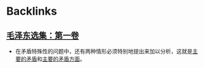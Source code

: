 
# Backlinks
## [毛泽东选集：第一卷](毛泽东选集：第一卷.md)
- 在矛盾特殊性的问题中，还有两种情形必须特别地提出来加以分析，这就是[主要的矛盾](主要的矛盾.md)和[主要的矛盾方面](主要的矛盾方面.md)。

